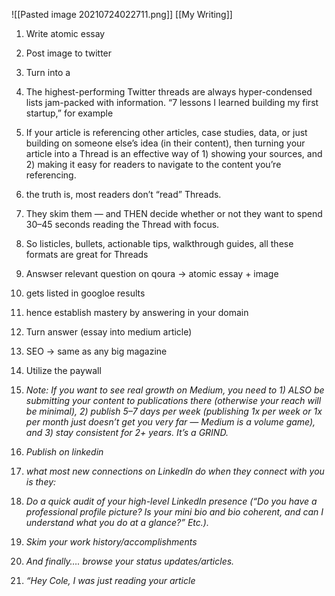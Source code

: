 ![[Pasted image 20210724022711.png]]
[[My Writing]]
1.  Write atomic essay
2.  Post image to twitter
3.  Turn into a

1.  The highest-performing Twitter threads are always hyper-condensed lists jam-packed with information. “7 lessons I learned building my first startup,” for example
2.  If your article is referencing other articles, case studies, data, or just building on someone else’s idea (in their content), then turning your article into a Thread is an effective way of 1) showing your sources, and 2) making it easy for readers to navigate to the content you’re referencing.
3.  the truth is, most readers don’t “read” Threads.
4.  They skim them — and THEN decide whether or not they want to spend 30–45 seconds reading the Thread with focus.
5.  So listicles, bullets, actionable tips, walkthrough guides, all these formats are great for Threads

5.  Answser relevant question on qoura → atomic essay + image

1.  gets listed in googloe results
2.  hence establish mastery by answering in your domain

7.  Turn answer (essay into medium article)

1.  SEO → same as any big magazine
2.  Utilize the paywall
3.  _Note: If you want to see real growth on Medium, you need to 1) ALSO be submitting your content to publications there (otherwise your reach will be minimal), 2) publish 5–7 days per week (publishing 1x per week or 1x per month just doesn’t get you very far — Medium is a volume game), and 3) stay consistent for 2+ years. It’s a GRIND._

9.  _Publish on linkedin_

1.  _what most new connections on LinkedIn do when they connect with you is they:_
2.  _Do a quick audit of your high-level LinkedIn presence (“Do you have a professional profile picture? Is your mini bio and bio coherent, and can I understand what you do at a glance?” Etc.)._
3.  _Skim your work history/accomplishments_
4.  _And finally…. browse your status updates/articles._
5.  _“Hey Cole, I was just reading your article <title>, and I had no idea you were a gamer! I was a gamer myself back in the day. Anyway, I see you have a ghostwriting firm now, and I have been looking for someone to help me with my own content. Would you be free to jump on a call this week?”_

11.  Publish on your blog, video, podcast anything.
12.  Order in which you publish does not matter. Just optimize your workflow

1.  ignore the seo game
2.  target the relevant audience. Start with ONE platform

14.  Use socialfire
	
	
